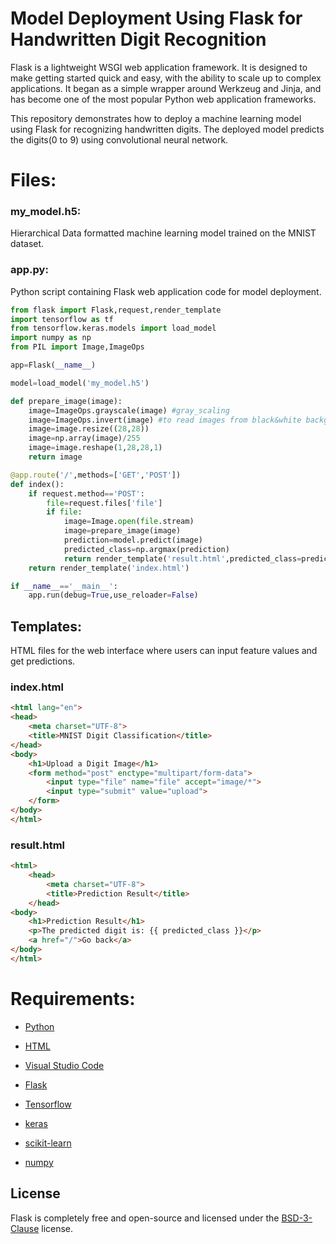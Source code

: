 # Model Deployment Using Flask for Handwritten Digit Recognition
Flask is a lightweight WSGI web application framework. It is designed to make getting started quick and easy, with the ability to scale up to complex applications. It began as a simple wrapper around Werkzeug and Jinja, and has become one of the most popular Python web application frameworks.

This repository demonstrates how to deploy a machine learning model using Flask for recognizing handwritten digits. The deployed model predicts the digits(0 to 9) using convolutional neural network.

# Files:
### my_model.h5:
Hierarchical Data formatted machine learning model trained on the MNIST dataset.

### app.py:
Python script containing Flask web application code for model deployment.
```python
from flask import Flask,request,render_template
import tensorflow as tf
from tensorflow.keras.models import load_model
import numpy as np
from PIL import Image,ImageOps

app=Flask(__name__)

model=load_model('my_model.h5')

def prepare_image(image):
    image=ImageOps.grayscale(image) #gray_scaling
    image=ImageOps.invert(image) #to read images from black&white backgrounds
    image=image.resize((28,28))
    image=np.array(image)/255
    image=image.reshape(1,28,28,1)
    return image

@app.route('/',methods=['GET','POST'])
def index():
    if request.method=='POST':
        file=request.files['file']
        if file:
            image=Image.open(file.stream)
            image=prepare_image(image)
            prediction=model.predict(image)
            predicted_class=np.argmax(prediction)
            return render_template('result.html',predicted_class=predicted_class)
    return render_template('index.html')

if __name__=='__main__':
    app.run(debug=True,use_reloader=False)
```

## Templates:
HTML files for the web interface where users can input feature values and get predictions.
### index.html
```html
<html lang="en">
<head>
	<meta charset="UTF-8">
	<title>MNIST Digit Classification</title>
</head>
<body>
	<h1>Upload a Digit Image</h1>
	<form method="post" enctype="multipart/form-data">
		<input type="file" name="file" accept="image/*">
		<input type="submit" value="upload">
	</form>
</body>
</html>
```
### result.html
```html
<html>
	<head>
		<meta charset="UTF-8">
		<title>Prediction Result</title>
	</head>
<body>
	<h1>Prediction Result</h1>
	<p>The predicted digit is: {{ predicted_class }}</p>
	<a href="/">Go back</a>
</body>
</html>
```
# Requirements:
- [Python](https://github.com/python)

- [HTML](https://github.com/html)

- [Visual Studio Code](https://github.com/visualstudiocode)

- [Flask](https://github.com/flask)

- [Tensorflow](https://github.com/tensorflow)

- [keras](https://github.com/keras)

- [scikit-learn](https://github.com/scikit-learn)

- [numpy](https://github.com/numpy)

## License

Flask is completely free and open-source and licensed under the [BSD-3-Clause](https://flask.palletsprojects.com/en/2.3.x/license/) license.
